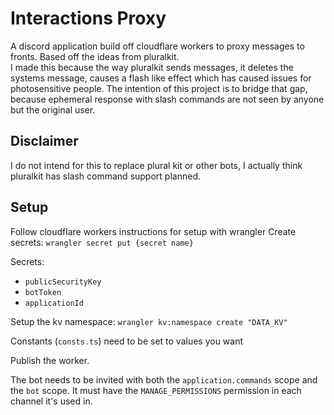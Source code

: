 # Interactions Proxy

A discord application build off cloudflare workers to proxy messages to fronts. Based off the ideas from pluralkit.  
I made this because the way pluralkit sends messages, it deletes the systems message, causes a flash like effect which has caused issues for photosensitive people. The intention of this project is to bridge that gap, because ephemeral response with slash commands are not seen by anyone but the original user.  

## Disclaimer

I do not intend for this to replace plural kit or other bots, I actually think pluralkit has slash command support planned.

## Setup

Follow cloudflare workers instructions for setup with wrangler
Create secrets: `wrangler secret put {secret name}`

Secrets:

- `publicSecurityKey`
- `botToken`
- `applicationId`

Setup the kv namespace: `wrangler kv:namespace create "DATA_KV"`

Constants (`consts.ts`) need to be set to values you want

Publish the worker.

The bot needs to be invited with both the `application.commands` scope and the `bot` scope. It must have the `MANAGE_PERMISSIONS` permission in each channel it's used in.
